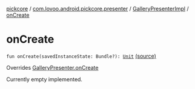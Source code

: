 [pickcore](../../index.md) / [com.lovoo.android.pickcore.presenter](../index.md) / [GalleryPresenterImpl](index.md) / [onCreate](./on-create.md)

# onCreate

`fun onCreate(savedInstanceState: Bundle?): `[`Unit`](https://kotlinlang.org/api/latest/jvm/stdlib/kotlin/-unit/index.html) [(source)](https://github.com/lovoo/android-pickpic/blob/master/pickcore/pickcore/src/main/kotlin/com/lovoo/android/pickcore/presenter/GalleryPresenterImpl.kt#L58)

Overrides [GalleryPresenter.onCreate](../../com.lovoo.android.pickcore.contract/-gallery-presenter/on-create.md)

Currently empty implemented.


